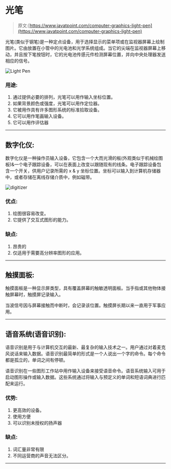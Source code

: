 # 光笔

> 原文:[https://www.javatpoint.com/computer-graphics-light-pen](https://www.javatpoint.com/computer-graphics-light-pen)

光笔(类似于钢笔)是一种定点设备，用于选择显示的菜单项或在监视器屏幕上绘制图片。它由放置在小管中的光电池和光学系统组成。当它的尖端在监视器屏幕上移动，并且按下笔按钮时，它的光电池传感元件检测屏幕位置，并向中央处理器发送相应的信号。

![Light Pen](../Images/a8b6f4b5882af53aabd73eeb946e5a48.png)

### 用途:

1.  通过提供必要的排列，光笔可以用作输入坐标位置。
2.  如果背景颜色或强度，光笔可以用作定位器。
3.  它被用作具有许多图形系统的标准拾取设备。
4.  它可以用作笔画输入设备。
5.  它可以用作评估器

* * *

## 数字化仪:

数字化仪是一种操作员输入设备，它包含一个大而光滑的板(外观类似于机械绘图板)&一个电子跟踪设备，可以在表面上改变以跟随现有的线条。电子跟踪设备包含一个开关，供用户记录所需的 x & y 坐标位置。坐标可以输入到计算机存储器中，或者存储在离线存储介质中，例如磁带。

![digitizer](../Images/9a2b8236868494604ed4664f6b3807fe.png)

### 优点:

1.  绘图很容易改变。
2.  它提供了交互式图形的能力。

### 缺点:

1.  昂贵的
2.  仅适用于需要高分辨率图形的应用。

* * *

## 触摸面板:

触摸面板是一种显示屏类型，具有覆盖屏幕的触敏透明面板。当手指或其他物体接触屏幕时，触摸屏记录输入。

当波信号因与屏幕接触而中断时，会记录该位置。触摸屏长期以来一直用于军事应用。

* * *

## 语音系统(语音识别):

语音识别是用于与计算机交互的最新、最复杂的输入技术之一。用户通过对着麦克风说话来输入数据。语音识别最简单的形式是一个人说出一个字的命令。每个命令都是孤立的，单词之间有停顿。

语音识别在一些图形工作站中用作输入设备来接受语音命令。语音系统输入可用于启动图形操作或输入数据。这些系统通过将输入与预定义的单词和短语词典进行匹配来运行。

### 优势:

1.  更高效的设备。
2.  使用方便
3.  可以识别未授权的扬声器

### 缺点:

1.  词汇量非常有限
2.  不同运营商的声音无法区分。

* * *